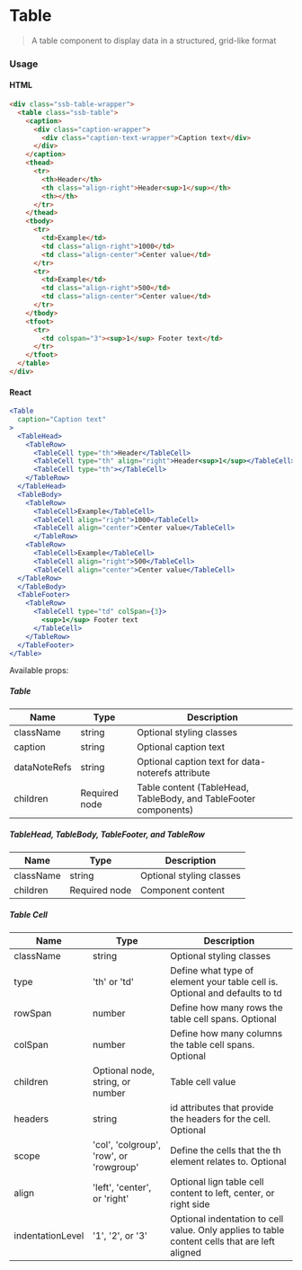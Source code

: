 Table
========

> A table component to display data in a structured, grid-like format

### Usage

#### HTML

```html
<div class="ssb-table-wrapper">
  <table class="ssb-table">
    <caption>
      <div class="caption-wrapper">
        <div class="caption-text-wrapper">Caption text</div>
      </div>
    </caption>
    <thead>
      <tr>
        <th>Header</th>
        <th class="align-right">Header<sup>1</sup></th>
        <th></th>
      </tr>
    </thead>
    <tbody>
      <tr>
        <td>Example</td>
        <td class="align-right">1000</td>
        <td class="align-center">Center value</td>
      </tr>
      <tr>
        <td>Example</td>
        <td class="align-right">500</td>
        <td class="align-center">Center value</td>
      </tr>
    </tbody>
    <tfoot>
      <tr>
        <td colspan="3"><sup>1</sup> Footer text</td>
      </tr>
    </tfoot>
  </table>
</div>
```

#### React

```jsx harmony
<Table
  caption="Caption text"
>
  <TableHead>
    <TableRow>
      <TableCell type="th">Header</TableCell>
      <TableCell type="th" align="right">Header<sup>1</sup></TableCell>
      <TableCell type="th"></TableCell>
    </TableRow>
  </TableHead>
  <TableBody>
    <TableRow>
      <TableCell>Example</TableCell>
      <TableCell align="right">1000</TableCell>
      <TableCell align="center">Center value</TableCell>
      </TableRow>
    <TableRow>
      <TableCell>Example</TableCell>
      <TableCell align="right">500</TableCell>
      <TableCell align="center">Center value</TableCell>
  </TableRow>
  </TableBody>
  <TableFooter>
    <TableRow>
      <TableCell type="td" colSpan={3}>
        <sup>1</sup> Footer text
      </TableCell>
    </TableRow>
  </TableFooter>
</Table>
```

Available props:
##### Table
| Name       | Type           | Description  |
| ---------- | ------------- | ----- |
| className | string | Optional styling classes |
| caption | string | Optional caption text |
| dataNoteRefs | string | Optional caption text for data-noterefs attribute |
| children | Required node | Table content (TableHead, TableBody, and TableFooter components) |

##### TableHead, TableBody, TableFooter, and TableRow
| Name       | Type           | Description  |
| ---------- | ------------- | ----- |
| className |  string | Optional styling classes |
| children | Required node | Component content |

##### Table Cell
| Name       | Type           | Description  |
| ---------- | ------------- | ----- |
| className |  string | Optional styling classes |
| type | 'th' or 'td' | Define what type of element your table cell is. Optional and defaults to td |
| rowSpan | number | Define how many rows the table cell spans. Optional |
| colSpan | number | Define how many columns the table cell spans. Optional |
| children | Optional node, string, or number | Table cell value |
| headers | string | id attributes that provide the headers for the cell. Optional |
| scope | 'col', 'colgroup', 'row', or 'rowgroup' | Define the cells that the th element relates to. Optional |
| align | 'left', 'center', or 'right' | Optional lign table cell content to left, center, or right side |
| indentationLevel | '1', '2', or '3' | Optional indentation to cell value. Only applies to table content cells that are left aligned |